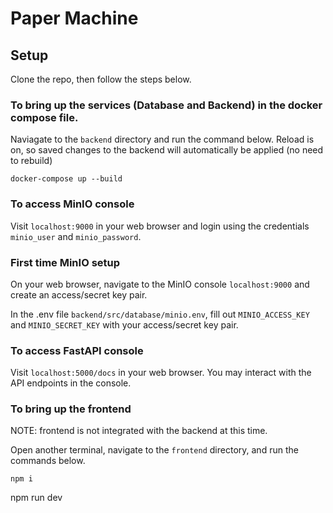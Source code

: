 # Paper Machine

## Setup

Clone the repo, then follow the steps below.

### To bring up the services (Database and Backend) in the docker compose file.
Naviagate to the `backend` directory and run the command below. Reload is on, so saved changes to the backend will automatically be applied (no need to rebuild)
```
docker-compose up --build
```

### To access MinIO console

Visit `localhost:9000` in your web browser and login using the credentials `minio_user` and `minio_password`.

### First time MinIO setup
On your web browser, navigate to the MinIO console `localhost:9000` and create an access/secret key pair.

In the .env file `backend/src/database/minio.env`, fill out `MINIO_ACCESS_KEY` and `MINIO_SECRET_KEY` with your access/secret key pair.

### To access FastAPI console

Visit `localhost:5000/docs` in your web browser. You may interact with the API endpoints in the console.

### To bring up the frontend
NOTE: frontend is not integrated with the backend at this time.

Open another terminal, navigate to the `frontend` directory, and run the commands below.

```
npm i
```
npm run dev
```
